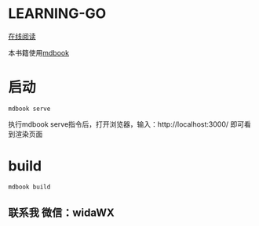 # LEARNING-GO

[在线阅读](https://learninggo.netlify.app/)

本书籍使用[mdbook](https://rust-lang.github.io/mdBook/index.html)

# 启动
`mdbook serve`

执行mdbook serve指令后，打开浏览器，输入：http://localhost:3000/ 即可看到渲染页面

# build
`mdbook build`

## 联系我 微信：widaWX